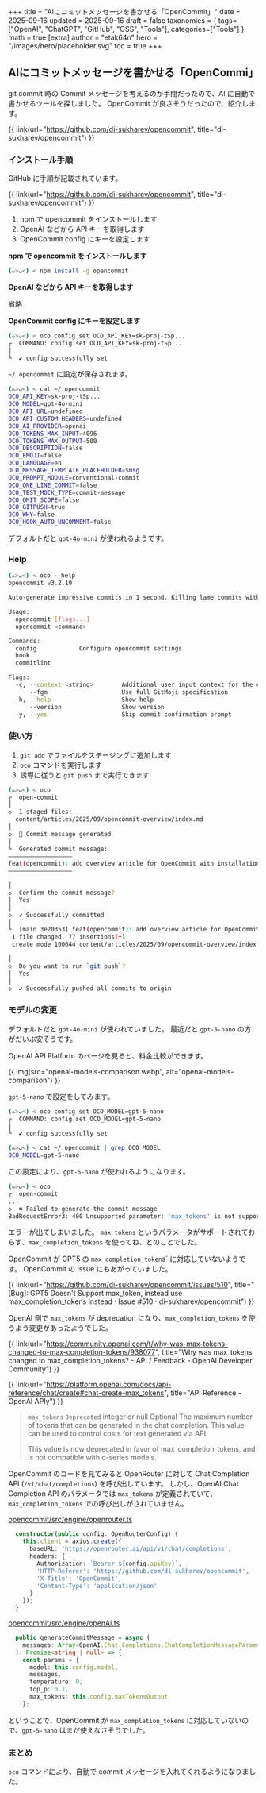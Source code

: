 +++
title = "AIにコミットメッセージを書かせる「OpenCommit」"
date = 2025-09-16
updated = 2025-09-16
draft = false
taxonomies = { tags=["OpenAI", "ChatGPT", "GitHub", "OSS", "Tools"], categories=["Tools"] }
math = true
[extra]
author = "etak64n"
hero = "/images/hero/placeholder.svg"
toc = true
+++

## AIにコミットメッセージを書かせる「OpenCommi」

git commit 時の Commit メッセージを考えるのが手間だったので、AI に自動で書かせるツールを探しました。
OpenCommit が良さそうだったので、紹介します。

{{ link(url="https://github.com/di-sukharev/opencommit", title="di-sukharev/opencommit") }}

### インストール手順

GitHub に手順が記載されています。

{{ link(url="https://github.com/di-sukharev/opencommit", title="di-sukharev/opencommit") }}

1. npm で opencommit をインストールします
2. OpenAI などから API キーを取得します
3. OpenCommit config にキーを設定します

**npm で opencommit をインストールします**

```sh
(๑>ᴗ<) < npm install -g opencommit
```

**OpenAI などから API キーを取得します**

省略

**OpenCommit config にキーを設定します**

```sh
(๑>ᴗ<) < oco config set OCO_API_KEY=sk-proj-tSp...
┌  COMMAND: config set OCO_API_KEY=sk-proj-tSp...
│
└  ✔ config successfully set
```

`~/.opencommit` に設定が保存されます。

```sh
(๑>ᴗ<) < cat ~/.opencommit
OCO_API_KEY=sk-proj-tSp...
OCO_MODEL=gpt-4o-mini
OCO_API_URL=undefined
OCO_API_CUSTOM_HEADERS=undefined
OCO_AI_PROVIDER=openai
OCO_TOKENS_MAX_INPUT=4096
OCO_TOKENS_MAX_OUTPUT=500
OCO_DESCRIPTION=false
OCO_EMOJI=false
OCO_LANGUAGE=en
OCO_MESSAGE_TEMPLATE_PLACEHOLDER=$msg
OCO_PROMPT_MODULE=conventional-commit
OCO_ONE_LINE_COMMIT=false
OCO_TEST_MOCK_TYPE=commit-message
OCO_OMIT_SCOPE=false
OCO_GITPUSH=true
OCO_WHY=false
OCO_HOOK_AUTO_UNCOMMENT=false
```

デフォルトだと `gpt-4o-mini` が使われるようです。

### Help

```sh
(๑>ᴗ<) < oco --help
opencommit v3.2.10

Auto-generate impressive commits in 1 second. Killing lame commits with AI 🤯🔫

Usage:
  opencommit [flags...]
  opencommit <command>

Commands:
  config            Configure opencommit settings                                     
  hook                                                                                
  commitlint                                                                          

Flags:
  -c, --context <string>        Additional user input context for the commit message  
      --fgm                     Use full GitMoji specification                        
  -h, --help                    Show help                                             
      --version                 Show version                                          
  -y, --yes                     Skip commit confirmation prompt                       
```

### 使い方

1. `git add` でファイルをステージングに追加します
2. `oco` コマンドを実行します
3. 誘導に従うと `git push` まで実行できます

```sh
(๑>ᴗ<) < oco                                                             (git)-[main]
┌  open-commit
│
◇  1 staged files:
  content/articles/2025/09/opencommit-overview/index.md
│
◇  📝 Commit message generated
│
└  Generated commit message:
——————————————————
feat(opencommit): add overview article for OpenCommit with installation steps and usage instructions
——————————————————

│
◇  Confirm the commit message?
│  Yes
│
◇  ✔ Successfully committed
│
└  [main 3e20353] feat(opencommit): add overview article for OpenCommit with installation steps and usage instructions
 1 file changed, 77 insertions(+)
 create mode 100644 content/articles/2025/09/opencommit-overview/index.md

│
◇  Do you want to run `git push`?
│  Yes
│
◇  ✔ Successfully pushed all commits to origin
```

### モデルの変更

デフォルトだと `gpt-4o-mini` が使われていました。
最近だと `gpt-5-nano` の方がだいぶ安そうです。

OpenAI API Platform のページを見ると、料金比較ができます。

{{ img(src="openai-models-comparison.webp", alt="openai-models-comparison") }}

`gpt-5-nano` で設定をしてみます。

```sh
(๑>ᴗ<) < oco config set OCO_MODEL=gpt-5-nano
┌  COMMAND: config set OCO_MODEL=gpt-5-nano
│
└  ✔ config successfully set
```

```sh
(๑>ᴗ<) < cat ~/.opencommit | grep OCO_MODEL
OCO_MODEL=gpt-5-nano
```

この設定により、`gpt-5-nano` が使われるようになります。

```sh
(๑>ᴗ<) < oco                                                             (git)-[main]
┌  open-commit
...
◇  ✖ Failed to generate the commit message
BadRequestError3: 400 Unsupported parameter: 'max_tokens' is not supported with this model. Use 'max_completion_tokens' instead.
```

エラーが出てしまいました。
`max_tokens` というパラメータがサポートされておらず、`max_completion_tokens` を使ってね、とのことでした。

OpenCommit が GPT5 の `max_completion_token`s` に対応していないようです。
OpenCommit の issue にもあがっていました。

{{ link(url="https://github.com/di-sukharev/opencommit/issues/510", title="[Bug]: GPT5 Doesn't Support max_token, instead use max_completion_tokens instead · Issue #510 · di-sukharev/opencommit") }}

OpenAI 側で `max_tokens` が deprecation になり、`max_completion_tokens` を使うよう変更があったようでした。

{{ link(url="https://community.openai.com/t/why-was-max-tokens-changed-to-max-completion-tokens/938077", title="Why was max_tokens changed to max_completion_tokens? - API / Feedback - OpenAI Developer Community") }}

{{ link(url="https://platform.openai.com/docs/api-reference/chat/create#chat-create-max_tokens", title="API Reference - OpenAI APIy") }}

> `max_tokens` `Deprecated` integer or null Optional
> The maximum number of tokens that can be generated in the chat completion. This value can be used to control costs for text generated via API.
> 
> This value is now deprecated in favor of max_completion_tokens, and is not compatible with o-series models.

OpenCommit のコードを見てみると OpenRouter に対して Chat Completion API (`/v1/chat/completions`) を呼び出しています。
しかし、OpenAI Chat Completion API のパラメータでは `max_tokens` が定義されていて、`max_completion_tokens` での呼び出しがされていません。

[opencommit/src/engine/openrouter.ts](https://github.com/di-sukharev/opencommit/blob/ebbaff0628cfd8ae14495bd456f9a2e8e47967c5/src/engine/openrouter.ts#L13)

```ts
  constructor(public config: OpenRouterConfig) {
    this.client = axios.create({
      baseURL: 'https://openrouter.ai/api/v1/chat/completions',
      headers: {
        Authorization: `Bearer ${config.apiKey}`,
        'HTTP-Referer': 'https://github.com/di-sukharev/opencommit',
        'X-Title': 'OpenCommit',
        'Content-Type': 'application/json'
      }
    });
  }
```

[opencommit/src/engine/openAi.ts](https://github.com/di-sukharev/opencommit/blob/ebbaff0628cfd8ae14495bd456f9a2e8e47967c5/src/engine/openAi.ts#L36-L45)

```ts
  public generateCommitMessage = async (
    messages: Array<OpenAI.Chat.Completions.ChatCompletionMessageParam>
  ): Promise<string | null> => {
    const params = {
      model: this.config.model,
      messages,
      temperature: 0,
      top_p: 0.1,
      max_tokens: this.config.maxTokensOutput
    };
```

ということで、OpenCommit が `max_completion_tokens` に対応していないので、`gpt-5-nano` はまだ使えなさそうでした。

### まとめ
`oco` コマンドにより、自動で commit メッセージを入れてくれるようになりました。
